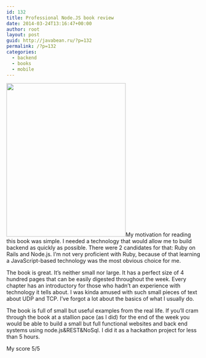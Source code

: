 ```yaml
---
id: 132
title: Professional Node.JS book review
date: 2014-03-24T13:16:47+00:00
author: root
layout: post
guid: http://javabean.ru/?p=132
permalink: /?p=132
categories:
  - backend
  - books
  - mobile
---
```

<img class="alignleft" src="http://img6a.flixcart.com/image/book/2/8/4/professional-node-js-building-javascript-based-scalable-software-400x400-imadg5e2wvtnwjw6.jpeg" alt="" width="310" height="400" />My motivation for reading this book was simple. I needed a technology that would allow me to build backend as quickly as possible. There were 2 candidates for that: Ruby on Rails and Node.js. I&#8217;m not very proficient with Ruby, because of that learning a JavaScript-based technology was the most obvious choice for me.

The book is great. It&#8217;s neither small nor large. It has a perfect size of 4 hundred pages that can be easily digested throughout the week. Every chapter has an introductory for those who hadn&#8217;t an experience with technology it tells about. I was kinda amused with such small pieces of text about UDP and TCP. I&#8217;ve forgot a lot about the basics of what I usually do.

The book is full of small but useful examples from the real life. If you&#8217;ll cram through the book at a stallion pace (as I did) for the end of the week you would be able to build a small but full functional websites and back end systems using node.js&REST&NoSql. I did it as a hackathon project for less than 5 hours.

My score 5/5